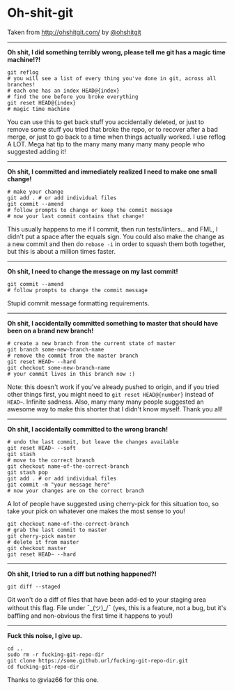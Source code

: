 # Oh-shit-git
Taken from http://ohshitgit.com/ by [@ohshitgit](https://twitter.com/ohshitgit)

---

**Oh shit, I did something terribly wrong, please tell me git has a magic time machine!?!**

```
git reflog
# you will see a list of every thing you've done in git, across all branches!
# each one has an index HEAD@{index}
# find the one before you broke everything
git reset HEAD@{index}
# magic time machine
```
You can use this to get back stuff you accidentally deleted, or just to remove some stuff you tried that broke the repo, or to recover after a bad merge, or just to go back to a time when things actually worked. I use reflog A LOT. Mega hat tip to the many many many many many people who suggested adding it!

---

**Oh shit, I committed and immediately realized I need to make one small change!**

```
# make your change
git add . # or add individual files
git commit --amend
# follow prompts to change or keep the commit message
# now your last commit contains that change!
```

This usually happens to me if I commit, then run tests/linters... and FML, I didn't put a space after the equals sign. You could also make the change as a new commit and then do `rebase -i` in order to squash them both together, but this is about a million times faster.

---

**Oh shit, I need to change the message on my last commit!**

```
git commit --amend
# follow prompts to change the commit message
```

Stupid commit message formatting requirements.

---

**Oh shit, I accidentally committed something to master that should have been on a brand new branch!**

```
# create a new branch from the current state of master
git branch some-new-branch-name
# remove the commit from the master branch
git reset HEAD~ --hard
git checkout some-new-branch-name
# your commit lives in this branch now :)
```

Note: this doesn't work if you've already pushed to origin, and if you tried other things first, you might need to `git reset HEAD@{number}` instead of `HEAD~`. Infinite sadness. Also, many many many people suggested an awesome way to make this shorter that I didn't know myself. Thank you all!

---

**Oh shit, I accidentally committed to the wrong branch!**

```
# undo the last commit, but leave the changes available
git reset HEAD~ --soft
git stash
# move to the correct branch
git checkout name-of-the-correct-branch
git stash pop
git add . # or add individual files
git commit -m "your message here"
# now your changes are on the correct branch
```

A lot of people have suggested using cherry-pick for this situation too, so take your pick on whatever one makes the most sense to you!

```
git checkout name-of-the-correct-branch
# grab the last commit to master
git cherry-pick master
# delete it from master
git checkout master
git reset HEAD~ --hard
```

---

**Oh shit, I tried to run a diff but nothing happened?!**

```
git diff --staged
```

Git won't do a diff of files that have been add-ed to your staging area without this flag. File under ¯\_(ツ)_/¯ (yes, this is a feature, not a bug, but it's baffling and non-obvious the first time it happens to you!)

---

**Fuck this noise, I give up.**

```
cd ..
sudo rm -r fucking-git-repo-dir
git clone https://some.github.url/fucking-git-repo-dir.git
cd fucking-git-repo-dir
```

Thanks to @viaz66 for this one.
